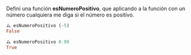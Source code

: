 Definí una función **esNumeroPositivo**, que aplicando a la función con un número cualquiera me diga si el número es positivo.

```haskell
ム esNumeroPositivo (-5)
False

ム esNumeroPositivo 0.99
True
```
